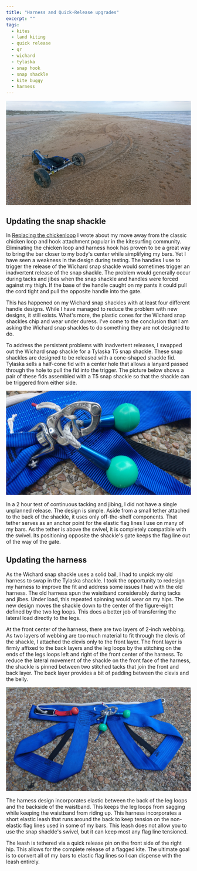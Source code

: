 ```yaml
---
title: "Harness and Quick-Release upgrades"
excerpt: ""
tags:
  - kites
  - land kiting
  - quick release
  - qr
  - wichard
  - tylaska
  - snap hook
  - snap shackle
  - kite buggy
  - harness
---
```


![](/images/DSC_0037.JPG "The end of a successful testing session at Anastasia State Park")

## Updating the snap shackle

In [Replacing the chickenloop](../replacing-the-chickenloop/) I wrote about my move away from the classic chicken loop and hook attachment popular in the kitesurfing community. Eliminating the chicken loop and harness hook has proven to be a great way to bring the bar closer to my body's center while simplifying my bars. Yet I have seen a weakness in the design during testing. The handles I use to trigger the release of the Wichard snap shackle would sometimes trigger an inadvertent release of the snap shackle. The problem would generally occur during tacks and jibes when the snap shackle and handles were forced against my thigh. If the base of the handle caught on my pants it could pull the cord tight and pull the opposite handle into the gate. 

This has happened on my Wichard snap shackles with at least four different handle designs. While I have managed to reduce the problem with new designs, it still exists. What's more, the plastic cones for the Wichard snap shackles chip and wear under duress. I've come to the conclusion that I am asking the Wichard snap shackles to do something they are not designed to do. 

To address the persistent problems with inadvertent releases, I swapped out the Wichard snap shackle for a Tylaska T5 snap shackle. These snap shackles are designed to be released with a cone-shaped shackle fid. Tylaska sells a half-cone fid with a center hole that allows a lanyard passed through the hole to pull the fid into the trigger. The picture below shows a pair of these fids assembled with a T5 snap shackle so that the shackle can be triggered from either side. 

![](/images/DSC_0067.jpg "Tylaska T5 snap shackle with half-cone fids")

In a 2 hour test of continuous tacking and jibing, I did not have a single unplanned release. The design is simple. Aside from a small tether attached to the back of the shackle, it uses only off-the-shelf components. That tether serves as an anchor point for the elastic flag lines I use on many of my bars. As the tether is above the swivel, it is completely compatible with the swivel. Its positioning opposite the shackle's gate keeps the flag line out of the way of the gate. 

## Updating the harness

As the Wichard snap shackle uses a solid bail, I had to unpick my old harness to swap in the Tylaska shackle. I took the opportunity to redesign my harness to improve the fit and address some issues I had with the old harness. The old harness spun the waistband considerably during tacks and jibes. Under load, this repeated spinning would wear on my hips. The new design moves the shackle down to the center of the figure-eight defined by the two leg loops. This does a better job of transferring the lateral load directly to the legs. 

At the front center of the harness, there are two layers of 2-inch webbing. As two layers of webbing are too much material to fit through the clevis of the shackle, I attached the clevis only to the front layer. The front layer is firmly affixed to the back layers and the leg loops by the stitching on the ends of the legs loops left and right of the front center of the harness. To reduce the lateral movement of the shackle on the front face of the harness, the shackle is pinned between two stitched tacks that join the front and back layer. The back layer provides a bit of padding between the clevis and the belly. 

![](/images/DSC_0065.jpg "Assembled harness")

The harness design incorporates elastic between the back of the leg loops and the backside of the waistband. This keeps the leg loops from sagging while keeping the waistband from riding up. This harness incorporates a short elastic leash that runs around the back to keep tension on the non-elastic flag lines used in some of my bars. This leash does not allow you to use the snap shackle's swivel, but it can keep most any flag line tensioned. 

The leash is tethered via a quick release pin on the front side of the right hip. This allows for the complete release of a flagged kite. The ultimate goal is to convert all of my bars to elastic flag lines so I can dispense with the leash entirely. 
